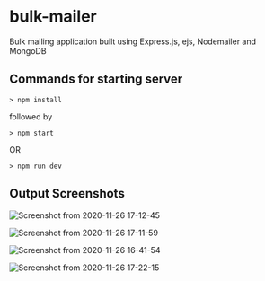 # bulk-mailer
Bulk mailing application built using Express.js, ejs, Nodemailer and MongoDB

## Commands for starting server
```
> npm install
```
followed by

```
> npm start
```
OR

```
> npm run dev
```

## Output Screenshots

![Screenshot from 2020-11-26 17-12-45](https://user-images.githubusercontent.com/74781344/100347048-cce07380-300a-11eb-8939-f6a94390a178.png)

![Screenshot from 2020-11-26 17-11-59](https://user-images.githubusercontent.com/74781344/100347039-c651fc00-300a-11eb-82f4-d7a87104522d.png)

![Screenshot from 2020-11-26 16-41-54](https://user-images.githubusercontent.com/74781344/100347017-bcc89400-300a-11eb-86fb-f5474e6874f5.png)

![Screenshot from 2020-11-26 17-22-15](https://user-images.githubusercontent.com/74781344/100347843-0796db80-300c-11eb-819c-4ef9de50fe78.png)


